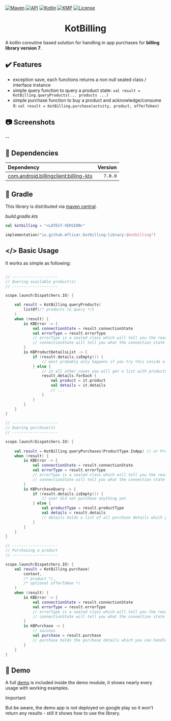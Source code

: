 [![Maven](https://img.shields.io/maven-central/v/io.github.mflisar.kotbilling/core?style=for-the-badge&color=blue)](https://central.sonatype.com/namespace/io.github.mflisar.kotbilling)
[![API](https://img.shields.io/badge/api-21%2B-brightgreen.svg?style=for-the-badge)](https://android-arsenal.com/api?level=21)
[![Kotlin](https://img.shields.io/github/languages/top/mflisar/kotbilling.svg?style=for-the-badge&color=blueviolet)](https://kotlinlang.org/)
[![KMP](https://img.shields.io/badge/Kotlin_Multiplatform-blue?style=for-the-badge&label=Kotlin)](https://kotlinlang.org/docs/multiplatform.html)
[![License](https://img.shields.io/github/license/MFlisar/KotBilling?style=for-the-badge)](LICENSE)

<h1 align="center">KotBilling</h1>

A kotlin coroutine based solution for handling in app purchases for **billing library version 7**.

## :heavy_check_mark: Features

* exception save, each functions returns a non null sealed class / interface instance
* simple query function to query a product state: `val result = KotBilling.queryProducts(... products ...)`
* simple purchase function to buy a product and acknowledge/consume it: `val result = KotBilling.purchase(actvity, product, offerToken)`

## :camera: Screenshots

--

## :link: Dependencies

| Dependency                                                                                                                    | Version |
|:------------------------------------------------------------------------------------------------------------------------------|--------:|
| [com.android.billingclient:billing-ktx](https://mvnrepository.com/artifact/com.android.billingclient/billing-ktx?repo=google) | `7.0.0` |

## :elephant: Gradle

This library is distributed via [maven central](https://central.sonatype.com/).

*build.gradle.kts*

```kts
val kotbilling = "<LATEST-VERSION>"

implementation("io.github.mflisar.kotbilling:library:$kotbilling")
```

## </> Basic Usage

It works as simple as following:

```kotlin

// --------------------
// Quering available product(s)
// --------------------

scope.launch(Dispatchers.IO) {

    val result = KotBilling.queryProducts(
        listOf(/* products to query */)
    )
    when (result) {
        is KBError -> {
            val connectionState = result.connectionState
            val errorType = result.errorType
            // errorType is a sealed class which will tell you the reason and type for the error (connection error, purchase error, acknowledge error, ...)
            // connectionState will tell you what the connection state was
        }
        is KBProductDetailsList -> {
            if (result.details.isEmpty()) {
                // most probably only happens if you try this inside a debug app or an app that's not released on the playstore yet
            } else {
                // in all other cases you will get a list with products and all their details (same size as the queried products) which you can handle here
                result.details.forEach {
                    val product = it.product
                    val details = it.details
                    // ... 
                }
            }
        }
    }
}

// --------------------
// Quering purchase(s)
// --------------------

scope.launch(Dispatchers.IO) {
    
    val result = KotBilling.queryPurchases(ProductType.InApp) // or ProductType.Subscription
    when (result) {
        is KBError -> {
            val connectionState = result.connectionState
            val errorType = result.errorType
            // errorType is a sealed class which will tell you the reason and type for the error (connection error, purchase error, acknowledge error, ...)
            // connectionState will tell you what the connection state was
        }
        is KBPurchaseQuery -> {
            if (result.details.isEmpty()) {
                // user did not purchase anything yet
            } else {
                val productType = result.productType
                val details = result.details
                // details holds a list of all purchase details which you can handle here
            }
        }
    }
}

// --------------------
// Purchasing a product
// --------------------

scope.launch(Dispatchers.IO) {
    val result = KotBilling.purchase(
        context,
        /* product */,
        /* optional offerToken */
    )
    when (result) {
        is KBError -> {
            val connectionState = result.connectionState
            val errorType = result.errorType
            // errorType is a sealed class which will tell you the reason and type for the error (connection error, purchase error, acknowledge error, ...)
            // connectionState will tell you what the connection state was
        }
        is KBPurchase -> {
            // success
            val purchase = result.purchase
            // purchase holds the purchase details which you can handle here
        }
    }
}

```

## :tada: Demo

A full [demo](demo) is included inside the demo module, it shows nearly every usage with working examples.

> [!IMPORTANT]
> But be aware, the demo app is not deployed on google play so it won't return any results - still it shows how to use the library.